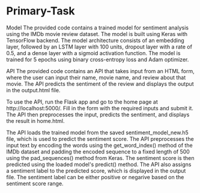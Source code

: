 # Primary-Task
Model The provided code contains a trained model for sentiment analysis using the IMDb movie review dataset. The model is built using Keras with TensorFlow backend. The model architecture consists of an embedding layer, followed by an LSTM layer with 100 units, dropout layer with a rate of 0.5, and a dense layer with a sigmoid activation function. The model is trained for 5 epochs using binary cross-entropy loss and Adam optimizer.

API The provided code contains an API that takes input from an HTML form, where the user can input their name, movie name, and review about that movie. The API predicts the sentiment of the review and displays the output in the output.html file.

To use the API, run the Flask app and go to the home page at http://localhost:5000/. Fill in the form with the required inputs and submit it. The API then preprocesses the input, predicts the sentiment, and displays the result in home.html.

The API loads the trained model from the saved sentiment_model_new.h5 file, which is used to predict the sentiment score. The API preprocesses the input text by encoding the words using the get_word_index() method of the IMDb dataset and padding the encoded sequence to a fixed length of 500 using the pad_sequences() method from Keras. The sentiment score is then predicted using the loaded model's predict() method. The API also assigns a sentiment label to the predicted score, which is displayed in the output file. The sentiment label can be either positive or negarive based on the sentiment score range.
